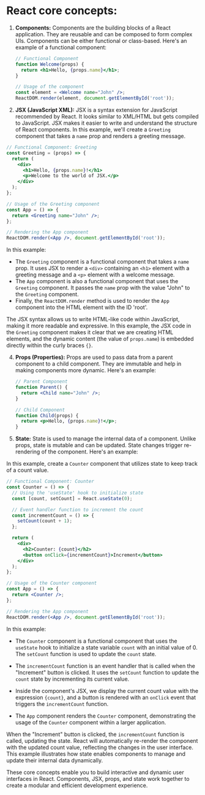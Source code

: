 # React core concepts:

1. **Components:**
   Components are the building blocks of a React application. They are reusable and can be composed to form complex UIs. Components can be either functional or class-based. Here's an example of a functional component:

   ```jsx
   // Functional Component
   function Welcome(props) {
     return <h1>Hello, {props.name}</h1>;
   }

   // Usage of the component
   const element = <Welcome name="John" />;
   ReactDOM.render(element, document.getElementById('root'));
   ```

2. **JSX (JavaScript XML):**
   JSX is a syntax extension for JavaScript recommended by React. It looks similar to XML/HTML but gets compiled to JavaScript. JSX makes it easier to write and understand the structure of React components.
   In this example, we'll create a `Greeting` component that takes a `name` prop and renders a greeting message.

```jsx
// Functional Component: Greeting
const Greeting = (props) => {
  return (
    <div>
      <h1>Hello, {props.name}!</h1>
      <p>Welcome to the world of JSX.</p>
    </div>
  );
};

// Usage of the Greeting component
const App = () => {
  return <Greeting name="John" />;
};

// Rendering the App component
ReactDOM.render(<App />, document.getElementById('root'));
```

In this example:

- The `Greeting` component is a functional component that takes a `name` prop. It uses JSX to render a `<div>` containing an `<h1>` element with a greeting message and a `<p>` element with a welcome message.
- The `App` component is also a functional component that uses the `Greeting` component. It passes the `name` prop with the value "John" to the `Greeting` component.
- Finally, the `ReactDOM.render` method is used to render the `App` component into the HTML element with the ID 'root'.

The JSX syntax allows us to write HTML-like code within JavaScript, making it more readable and expressive. In this example, the JSX code in the `Greeting` component makes it clear that we are creating HTML elements, and the dynamic content (the value of `props.name`) is embedded directly within the curly braces `{}`.

4. **Props (Properties):**
   Props are used to pass data from a parent component to a child component. They are immutable and help in making components more dynamic. Here's an example:

   ```jsx
   // Parent Component
   function Parent() {
     return <Child name="John" />;
   }

   // Child Component
   function Child(props) {
     return <p>Hello, {props.name}!</p>;
   }
   ```

5. **State:**
   State is used to manage the internal data of a component. Unlike props, state is mutable and can be updated. State changes trigger re-rendering of the component. Here's an example:

In this example, create a `Counter` component that utilizes state to keep track of a count value.

```jsx
// Functional Component: Counter
const Counter = () => {
  // Using the 'useState' hook to initialize state
  const [count, setCount] = React.useState(0);

  // Event handler function to increment the count
  const incrementCount = () => {
    setCount(count + 1);
  };

  return (
    <div>
      <h2>Counter: {count}</h2>
      <button onClick={incrementCount}>Increment</button>
    </div>
  );
};

// Usage of the Counter component
const App = () => {
  return <Counter />;
};

// Rendering the App component
ReactDOM.render(<App />, document.getElementById('root'));
```

In this example:

- The `Counter` component is a functional component that uses the `useState` hook to initialize a state variable `count` with an initial value of 0. The `setCount` function is used to update the `count` state.

- The `incrementCount` function is an event handler that is called when the "Increment" button is clicked. It uses the `setCount` function to update the `count` state by incrementing its current value.

- Inside the component's JSX, we display the current count value with the expression `{count}`, and a button is rendered with an `onClick` event that triggers the `incrementCount` function.

- The `App` component renders the `Counter` component, demonstrating the usage of the `Counter` component within a larger application.

When the "Increment" button is clicked, the `incrementCount` function is called, updating the state. React will automatically re-render the component with the updated count value, reflecting the changes in the user interface. This example illustrates how state enables components to manage and update their internal data dynamically.

These core concepts enable you to build interactive and dynamic user interfaces in React. Components, JSX, props, and state work together to create a modular and efficient development experience.
